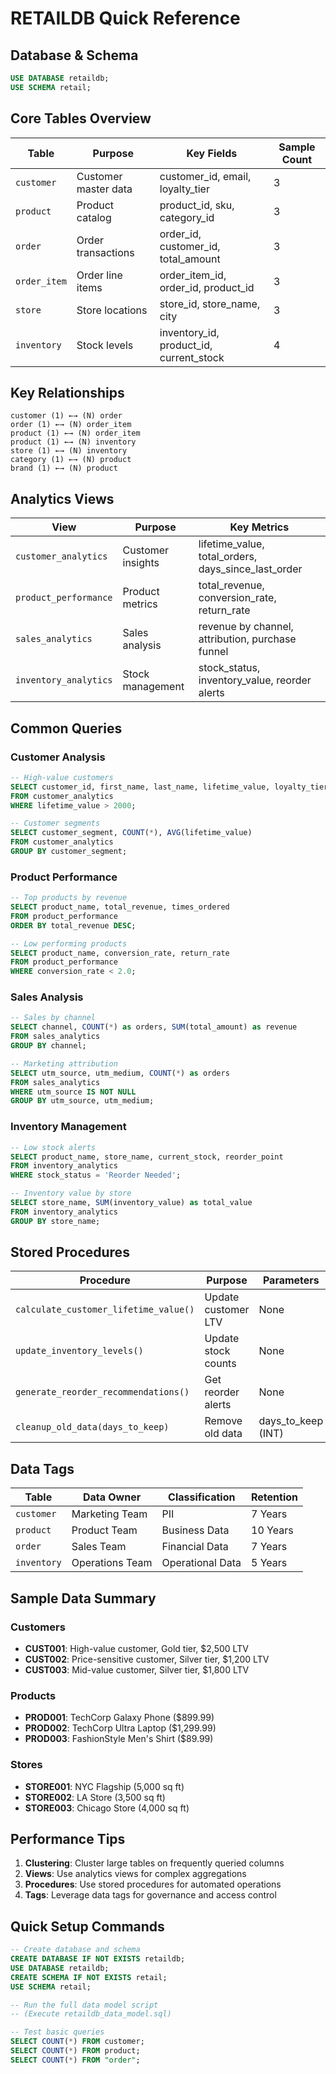 # RETAILDB Quick Reference

## Database & Schema
```sql
USE DATABASE retaildb;
USE SCHEMA retail;
```

## Core Tables Overview

| Table | Purpose | Key Fields | Sample Count |
|-------|---------|------------|--------------|
| `customer` | Customer master data | customer_id, email, loyalty_tier | 3 |
| `product` | Product catalog | product_id, sku, category_id | 3 |
| `order` | Order transactions | order_id, customer_id, total_amount | 3 |
| `order_item` | Order line items | order_item_id, order_id, product_id | 3 |
| `store` | Store locations | store_id, store_name, city | 3 |
| `inventory` | Stock levels | inventory_id, product_id, current_stock | 4 |

## Key Relationships

```
customer (1) ←→ (N) order
order (1) ←→ (N) order_item
product (1) ←→ (N) order_item
product (1) ←→ (N) inventory
store (1) ←→ (N) inventory
category (1) ←→ (N) product
brand (1) ←→ (N) product
```

## Analytics Views

| View | Purpose | Key Metrics |
|------|---------|-------------|
| `customer_analytics` | Customer insights | lifetime_value, total_orders, days_since_last_order |
| `product_performance` | Product metrics | total_revenue, conversion_rate, return_rate |
| `sales_analytics` | Sales analysis | revenue by channel, attribution, purchase funnel |
| `inventory_analytics` | Stock management | stock_status, inventory_value, reorder alerts |

## Common Queries

### Customer Analysis
```sql
-- High-value customers
SELECT customer_id, first_name, last_name, lifetime_value, loyalty_tier
FROM customer_analytics 
WHERE lifetime_value > 2000;

-- Customer segments
SELECT customer_segment, COUNT(*), AVG(lifetime_value)
FROM customer_analytics 
GROUP BY customer_segment;
```

### Product Performance
```sql
-- Top products by revenue
SELECT product_name, total_revenue, times_ordered
FROM product_performance 
ORDER BY total_revenue DESC;

-- Low performing products
SELECT product_name, conversion_rate, return_rate
FROM product_performance 
WHERE conversion_rate < 2.0;
```

### Sales Analysis
```sql
-- Sales by channel
SELECT channel, COUNT(*) as orders, SUM(total_amount) as revenue
FROM sales_analytics 
GROUP BY channel;

-- Marketing attribution
SELECT utm_source, utm_medium, COUNT(*) as orders
FROM sales_analytics 
WHERE utm_source IS NOT NULL
GROUP BY utm_source, utm_medium;
```

### Inventory Management
```sql
-- Low stock alerts
SELECT product_name, store_name, current_stock, reorder_point
FROM inventory_analytics 
WHERE stock_status = 'Reorder Needed';

-- Inventory value by store
SELECT store_name, SUM(inventory_value) as total_value
FROM inventory_analytics 
GROUP BY store_name;
```

## Stored Procedures

| Procedure | Purpose | Parameters |
|-----------|---------|------------|
| `calculate_customer_lifetime_value()` | Update customer LTV | None |
| `update_inventory_levels()` | Update stock counts | None |
| `generate_reorder_recommendations()` | Get reorder alerts | None |
| `cleanup_old_data(days_to_keep)` | Remove old data | days_to_keep (INT) |

## Data Tags

| Table | Data Owner | Classification | Retention |
|-------|------------|----------------|-----------|
| `customer` | Marketing Team | PII | 7 Years |
| `product` | Product Team | Business Data | 10 Years |
| `order` | Sales Team | Financial Data | 7 Years |
| `inventory` | Operations Team | Operational Data | 5 Years |

## Sample Data Summary

### Customers
- **CUST001**: High-value customer, Gold tier, $2,500 LTV
- **CUST002**: Price-sensitive customer, Silver tier, $1,200 LTV  
- **CUST003**: Mid-value customer, Silver tier, $1,800 LTV

### Products
- **PROD001**: TechCorp Galaxy Phone ($899.99)
- **PROD002**: TechCorp Ultra Laptop ($1,299.99)
- **PROD003**: FashionStyle Men's Shirt ($89.99)

### Stores
- **STORE001**: NYC Flagship (5,000 sq ft)
- **STORE002**: LA Store (3,500 sq ft)
- **STORE003**: Chicago Store (4,000 sq ft)

## Performance Tips

1. **Clustering**: Cluster large tables on frequently queried columns
2. **Views**: Use analytics views for complex aggregations
3. **Procedures**: Use stored procedures for automated operations
4. **Tags**: Leverage data tags for governance and access control

## Quick Setup Commands

```sql
-- Create database and schema
CREATE DATABASE IF NOT EXISTS retaildb;
USE DATABASE retaildb;
CREATE SCHEMA IF NOT EXISTS retail;
USE SCHEMA retail;

-- Run the full data model script
-- (Execute retaildb_data_model.sql)

-- Test basic queries
SELECT COUNT(*) FROM customer;
SELECT COUNT(*) FROM product;
SELECT COUNT(*) FROM "order";
``` 